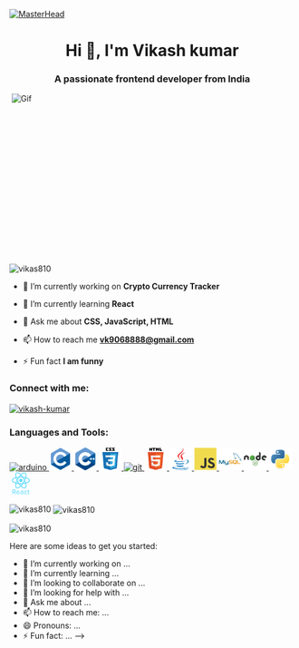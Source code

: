 
[![MasterHead](https://assets.about.me/background/users/o/p/e/opediatechnology_1683870687_173.jpg)](https://Vikash810)
<h1 align="center">Hi 👋, I'm Vikash kumar</h1>
<h3 align="center">A passionate frontend developer from India</h3>
<img alt="Gif" align="right" width="500" height="300" src="https://imgs.search.brave.com/HGm5LoENrvrB3OEz8MysWEBq6an8qpHl1uWx6O3enrE/rs:fit:860:0:0:0/g:ce/aHR0cHM6Ly9tZWRp/YS50ZW5vci5jb20v/OHRyX0NVNjczME1B/QUFBTS93ZWItZGV2/LXdlYnNpdGUtZGV2/ZWxvcG1lbnQuZ2lm.gif"/>

<p align="left"> <img src="https://komarev.com/ghpvc/?username=vikas810&label=Profile%20views&color=0e75b6&style=flat" alt="vikas810" /> </p>

- 🔭 I’m currently working on **Crypto Currency Tracker**

- 🌱 I’m currently learning **React**

- 💬 Ask me about **CSS, JavaScript, HTML**

- 📫 How to reach me **vk9068888@gmail.com**

- ⚡ Fun fact **I am funny**

<h3 align="left">Connect with me:</h3>
<p align="left">
<a href="https://linkedin.com/in/vikash-kumar5" target="blank"><img align="center" src="https://raw.githubusercontent.com/rahuldkjain/github-profile-readme-generator/master/src/images/icons/Social/linked-in-alt.svg" alt="vikash-kumar" height="30" width="40" /></a>
</p>

<h3 align="left">Languages and Tools:</h3>
<p align="left"> <a href="https://www.arduino.cc/" target="_blank" rel="noreferrer"> <img src="https://cdn.worldvectorlogo.com/logos/arduino-1.svg" alt="arduino" width="40" height="40"/> </a> <a href="https://www.cprogramming.com/" target="_blank" rel="noreferrer"> <img src="https://raw.githubusercontent.com/devicons/devicon/master/icons/c/c-original.svg" alt="c" width="40" height="40"/> </a> <a href="https://www.w3schools.com/cpp/" target="_blank" rel="noreferrer"> <img src="https://raw.githubusercontent.com/devicons/devicon/master/icons/cplusplus/cplusplus-original.svg" alt="cplusplus" width="40" height="40"/> </a> <a href="https://www.w3schools.com/css/" target="_blank" rel="noreferrer"> <img src="https://raw.githubusercontent.com/devicons/devicon/master/icons/css3/css3-original-wordmark.svg" alt="css3" width="40" height="40"/> </a> <a href="https://git-scm.com/" target="_blank" rel="noreferrer"> <img src="https://www.vectorlogo.zone/logos/git-scm/git-scm-icon.svg" alt="git" width="40" height="40"/> </a> <a href="https://www.w3.org/html/" target="_blank" rel="noreferrer"> <img src="https://raw.githubusercontent.com/devicons/devicon/master/icons/html5/html5-original-wordmark.svg" alt="html5" width="40" height="40"/> </a> <a href="https://www.java.com" target="_blank" rel="noreferrer"> <img src="https://raw.githubusercontent.com/devicons/devicon/master/icons/java/java-original.svg" alt="java" width="40" height="40"/> </a> <a href="https://developer.mozilla.org/en-US/docs/Web/JavaScript" target="_blank" rel="noreferrer"> <img src="https://raw.githubusercontent.com/devicons/devicon/master/icons/javascript/javascript-original.svg" alt="javascript" width="40" height="40"/> </a> <a href="https://www.mysql.com/" target="_blank" rel="noreferrer"> <img src="https://raw.githubusercontent.com/devicons/devicon/master/icons/mysql/mysql-original-wordmark.svg" alt="mysql" width="40" height="40"/> </a> <a href="https://nodejs.org" target="_blank" rel="noreferrer"> <img src="https://raw.githubusercontent.com/devicons/devicon/master/icons/nodejs/nodejs-original-wordmark.svg" alt="nodejs" width="40" height="40"/> </a> <a href="https://www.python.org" target="_blank" rel="noreferrer"> <img src="https://raw.githubusercontent.com/devicons/devicon/master/icons/python/python-original.svg" alt="python" width="40" height="40"/> </a> <a href="https://reactjs.org/" target="_blank" rel="noreferrer"> <img src="https://raw.githubusercontent.com/devicons/devicon/master/icons/react/react-original-wordmark.svg" alt="react" width="40" height="40"/> </a> </p>

<p><img align="left" src="https://github-readme-stats.vercel.app/api/top-langs?username=vikas810&show_icons=true&locale=en&layout=compact" alt="vikas810" /></p>

<p>&nbsp;<img align="center" src="https://github-readme-stats.vercel.app/api?username=vikas810&show_icons=true&locale=en" alt="vikas810" /></p>

<p><img align="center" src="https://github-readme-streak-stats.herokuapp.com/?user=vikas810&" alt="vikas810" /></p>

Here are some ideas to get you started:

- 🔭 I’m currently working on ...
- 🌱 I’m currently learning ...
- 👯 I’m looking to collaborate on ...
- 🤔 I’m looking for help with ...
- 💬 Ask me about ...
- 📫 How to reach me: ...
- 😄 Pronouns: ...
- ⚡ Fun fact: ...
-->
